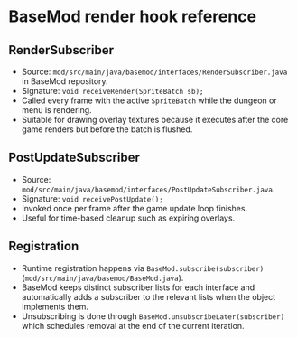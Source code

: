 # BaseMod render hook reference

## RenderSubscriber
- Source: `mod/src/main/java/basemod/interfaces/RenderSubscriber.java` in BaseMod repository.
- Signature: `void receiveRender(SpriteBatch sb);`
- Called every frame with the active `SpriteBatch` while the dungeon or menu is rendering.
- Suitable for drawing overlay textures because it executes after the core game renders but before the batch is flushed.

## PostUpdateSubscriber
- Source: `mod/src/main/java/basemod/interfaces/PostUpdateSubscriber.java`.
- Signature: `void receivePostUpdate();`
- Invoked once per frame after the game update loop finishes.
- Useful for time-based cleanup such as expiring overlays.

## Registration
- Runtime registration happens via `BaseMod.subscribe(subscriber)` (`mod/src/main/java/basemod/BaseMod.java`).
- BaseMod keeps distinct subscriber lists for each interface and automatically adds a subscriber to the relevant lists when the object implements them.
- Unsubscribing is done through `BaseMod.unsubscribeLater(subscriber)` which schedules removal at the end of the current iteration.
